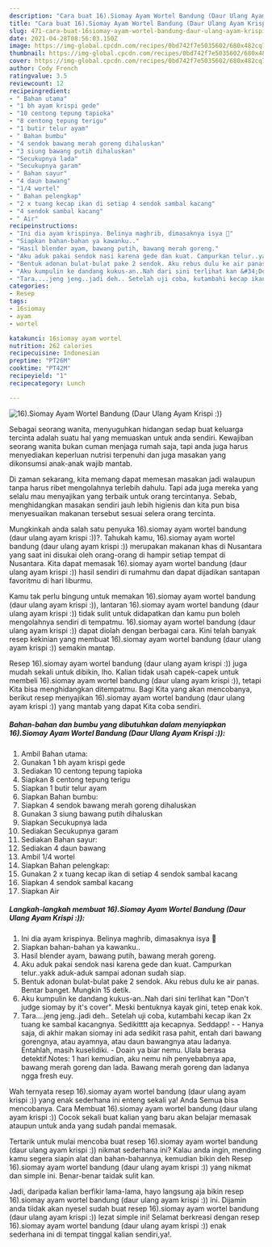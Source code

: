 ```yaml
---
description: "Cara buat 16).Siomay Ayam Wortel Bandung (Daur Ulang Ayam Krispi :)) Sederhana dan Mudah Dibuat"
title: "Cara buat 16).Siomay Ayam Wortel Bandung (Daur Ulang Ayam Krispi :)) Sederhana dan Mudah Dibuat"
slug: 471-cara-buat-16siomay-ayam-wortel-bandung-daur-ulang-ayam-krispi-sederhana-dan-mudah-dibuat
date: 2021-04-28T08:56:03.150Z
image: https://img-global.cpcdn.com/recipes/0bd742f7e5035602/680x482cq70/16siomay-ayam-wortel-bandung-daur-ulang-ayam-krispi-foto-resep-utama.jpg
thumbnail: https://img-global.cpcdn.com/recipes/0bd742f7e5035602/680x482cq70/16siomay-ayam-wortel-bandung-daur-ulang-ayam-krispi-foto-resep-utama.jpg
cover: https://img-global.cpcdn.com/recipes/0bd742f7e5035602/680x482cq70/16siomay-ayam-wortel-bandung-daur-ulang-ayam-krispi-foto-resep-utama.jpg
author: Cody French
ratingvalue: 3.5
reviewcount: 12
recipeingredient:
- " Bahan utama"
- "1 bh ayam krispi gede"
- "10 centong tepung tapioka"
- "8 centong tepung terigu"
- "1 butir telur ayam"
- " Bahan bumbu"
- "4 sendok bawang merah goreng dihaluskan"
- "3 siung bawang putih dihaluskan"
- "Secukupnya lada"
- "Secukupnya garam"
- " Bahan sayur"
- "4 daun bawang"
- "1/4 wortel"
- " Bahan pelengkap"
- "2 x tuang kecap ikan di setiap 4 sendok sambal kacang"
- "4 sendok sambal kacang"
- " Air"
recipeinstructions:
- "Ini dia ayam krispinya. Belinya maghrib, dimasaknya isya 😬"
- "Siapkan bahan-bahan ya kawanku.."
- "Hasil blender ayam, bawang putih, bawang merah goreng."
- "Aku aduk pakai sendok nasi karena gede dan kuat. Campurkan telur..yakk aduk-aduk sampai adonan sudah siap."
- "Bentuk adonan bulat-bulat pake 2 sendok. Aku rebus dulu ke air panas. Bentar banget. Mungkin 15 detik."
- "Aku kumpulin ke dandang kukus-an..Nah dari sini terlihat kan &#34;Don&#39;t judge siomay by it&#39;s cover&#34;. Meski bentuknya kayak gini, tetep enak kok."
- "Tara....jeng jeng..jadi deh.. Setelah uji coba, kutambahi kecap ikan 2x tuang ke sambal kacangnya. Sedikitttt aja kecapnya. Seddapp!  Hanya saja, di akhir makan siomay ini ada sedikit rasa pahit, entah dari bawang gorengnya, atau ayamnya, atau daun bawangnya atau ladanya. Entahlah, masih kuselidiki.  Doain ya biar nemu. Ulala berasa detektif.Notes: 1 hari kemudian, aku nemu nih penyebabnya apa, bawang merah goreng dan lada. Bawang merah goreng dan ladanya ngga fresh euy."
categories:
- Resep
tags:
- 16siomay
- ayam
- wortel

katakunci: 16siomay ayam wortel 
nutrition: 262 calories
recipecuisine: Indonesian
preptime: "PT26M"
cooktime: "PT42M"
recipeyield: "1"
recipecategory: Lunch

---
```



![16).Siomay Ayam Wortel Bandung (Daur Ulang Ayam Krispi :))](https://img-global.cpcdn.com/recipes/0bd742f7e5035602/680x482cq70/16siomay-ayam-wortel-bandung-daur-ulang-ayam-krispi-foto-resep-utama.jpg)

Sebagai seorang wanita, menyuguhkan hidangan sedap buat keluarga tercinta adalah suatu hal yang memuaskan untuk anda sendiri. Kewajiban seorang  wanita bukan cuman menjaga rumah saja, tapi anda juga harus menyediakan keperluan nutrisi terpenuhi dan juga masakan yang dikonsumsi anak-anak wajib mantab.

Di zaman  sekarang, kita memang dapat memesan masakan jadi walaupun tanpa harus ribet mengolahnya terlebih dahulu. Tapi ada juga mereka yang selalu mau menyajikan yang terbaik untuk orang tercintanya. Sebab, menghidangkan masakan sendiri jauh lebih higienis dan kita pun bisa menyesuaikan makanan tersebut sesuai selera orang tercinta. 



Mungkinkah anda salah satu penyuka 16).siomay ayam wortel bandung (daur ulang ayam krispi :))?. Tahukah kamu, 16).siomay ayam wortel bandung (daur ulang ayam krispi :)) merupakan makanan khas di Nusantara yang saat ini disukai oleh orang-orang di hampir setiap tempat di Nusantara. Kita dapat memasak 16).siomay ayam wortel bandung (daur ulang ayam krispi :)) hasil sendiri di rumahmu dan dapat dijadikan santapan favoritmu di hari liburmu.

Kamu tak perlu bingung untuk memakan 16).siomay ayam wortel bandung (daur ulang ayam krispi :)), lantaran 16).siomay ayam wortel bandung (daur ulang ayam krispi :)) tidak sulit untuk didapatkan dan kamu pun boleh mengolahnya sendiri di tempatmu. 16).siomay ayam wortel bandung (daur ulang ayam krispi :)) dapat diolah dengan berbagai cara. Kini telah banyak resep kekinian yang membuat 16).siomay ayam wortel bandung (daur ulang ayam krispi :)) semakin mantap.

Resep 16).siomay ayam wortel bandung (daur ulang ayam krispi :)) juga mudah sekali untuk dibikin, lho. Kalian tidak usah capek-capek untuk membeli 16).siomay ayam wortel bandung (daur ulang ayam krispi :)), tetapi Kita bisa menghidangkan ditempatmu. Bagi Kita yang akan mencobanya, berikut resep menyajikan 16).siomay ayam wortel bandung (daur ulang ayam krispi :)) yang mantab yang dapat Kita coba sendiri.

<!--inarticleads1-->

##### Bahan-bahan dan bumbu yang dibutuhkan dalam menyiapkan 16).Siomay Ayam Wortel Bandung (Daur Ulang Ayam Krispi :)):

1. Ambil  Bahan utama:
1. Gunakan 1 bh ayam krispi gede
1. Sediakan 10 centong tepung tapioka
1. Siapkan 8 centong tepung terigu
1. Siapkan 1 butir telur ayam
1. Siapkan  Bahan bumbu:
1. Siapkan 4 sendok bawang merah goreng dihaluskan
1. Gunakan 3 siung bawang putih dihaluskan
1. Siapkan Secukupnya lada
1. Sediakan Secukupnya garam
1. Sediakan  Bahan sayur:
1. Sediakan 4 daun bawang
1. Ambil 1/4 wortel
1. Siapkan  Bahan pelengkap:
1. Gunakan 2 x tuang kecap ikan di setiap 4 sendok sambal kacang
1. Siapkan 4 sendok sambal kacang
1. Siapkan  Air




<!--inarticleads2-->

##### Langkah-langkah membuat 16).Siomay Ayam Wortel Bandung (Daur Ulang Ayam Krispi :)):

1. Ini dia ayam krispinya. Belinya maghrib, dimasaknya isya 😬
1. Siapkan bahan-bahan ya kawanku..
1. Hasil blender ayam, bawang putih, bawang merah goreng.
1. Aku aduk pakai sendok nasi karena gede dan kuat. Campurkan telur..yakk aduk-aduk sampai adonan sudah siap.
1. Bentuk adonan bulat-bulat pake 2 sendok. Aku rebus dulu ke air panas. Bentar banget. Mungkin 15 detik.
1. Aku kumpulin ke dandang kukus-an..Nah dari sini terlihat kan &#34;Don&#39;t judge siomay by it&#39;s cover&#34;. Meski bentuknya kayak gini, tetep enak kok.
1. Tara....jeng jeng..jadi deh.. Setelah uji coba, kutambahi kecap ikan 2x tuang ke sambal kacangnya. Sedikitttt aja kecapnya. Seddapp! -  - Hanya saja, di akhir makan siomay ini ada sedikit rasa pahit, entah dari bawang gorengnya, atau ayamnya, atau daun bawangnya atau ladanya. Entahlah, masih kuselidiki.  - Doain ya biar nemu. Ulala berasa detektif.Notes: 1 hari kemudian, aku nemu nih penyebabnya apa, bawang merah goreng dan lada. Bawang merah goreng dan ladanya ngga fresh euy.




Wah ternyata resep 16).siomay ayam wortel bandung (daur ulang ayam krispi :)) yang enak sederhana ini enteng sekali ya! Anda Semua bisa mencobanya. Cara Membuat 16).siomay ayam wortel bandung (daur ulang ayam krispi :)) Cocok sekali buat kalian yang baru akan belajar memasak ataupun untuk anda yang sudah pandai memasak.

Tertarik untuk mulai mencoba buat resep 16).siomay ayam wortel bandung (daur ulang ayam krispi :)) nikmat sederhana ini? Kalau anda ingin, mending kamu segera siapin alat dan bahan-bahannya, kemudian bikin deh Resep 16).siomay ayam wortel bandung (daur ulang ayam krispi :)) yang nikmat dan simple ini. Benar-benar taidak sulit kan. 

Jadi, daripada kalian berfikir lama-lama, hayo langsung aja bikin resep 16).siomay ayam wortel bandung (daur ulang ayam krispi :)) ini. Dijamin anda tiidak akan nyesel sudah buat resep 16).siomay ayam wortel bandung (daur ulang ayam krispi :)) lezat simple ini! Selamat berkreasi dengan resep 16).siomay ayam wortel bandung (daur ulang ayam krispi :)) enak sederhana ini di tempat tinggal kalian sendiri,ya!.

